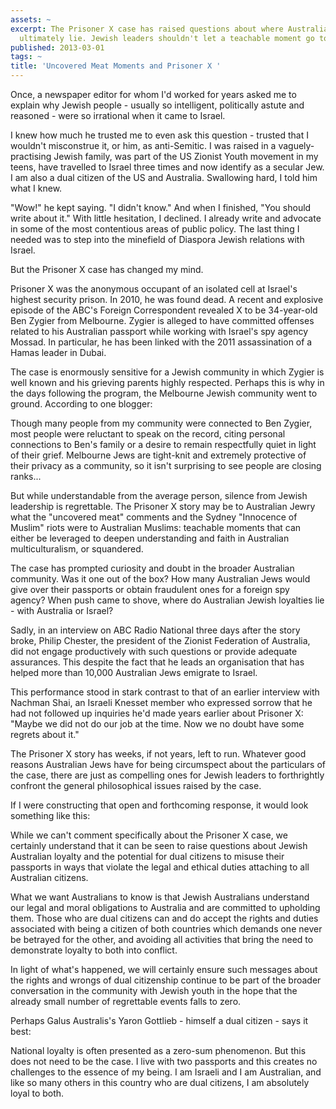 ```yaml
---
assets: ~
excerpt: The Prisoner X case has raised questions about where Australian Jews' loyalties
  ultimately lie. Jewish leaders shouldn't let a teachable moment go to waste.
published: 2013-03-01
tags: ~
title: 'Uncovered Meat Moments and Prisoner X '
---
```

Once, a newspaper editor for whom I'd worked for years asked me to explain why Jewish people - usually so intelligent, politically astute and reasoned - were so irrational when it came to Israel.

I knew how much he trusted me to even ask this question - trusted that I wouldn't misconstrue it, or him, as anti-Semitic. I was raised in a vaguely-practising Jewish family, was part of the US Zionist Youth movement in my teens, have travelled to Israel three times and now identify as a secular Jew. I am also a dual citizen of the US and Australia. Swallowing hard, I told him what I knew.

"Wow!" he kept saying. "I didn't know." And when I finished, "You should write about it." With little hesitation, I declined. I already write and advocate in some of the most contentious areas of public policy. The last thing I needed was to step into the minefield of Diaspora Jewish relations with Israel.

But the Prisoner X case has changed my mind.

Prisoner X was the anonymous occupant of an isolated cell at Israel's highest security prison. In 2010, he was found dead. A recent and explosive episode of the ABC's Foreign Correspondent revealed X to be 34-year-old Ben Zygier from Melbourne. Zygier is alleged to have committed offenses related to his Australian passport while working with Israel's spy agency Mossad. In particular, he has been linked with the 2011 assassination of a Hamas leader in Dubai.

The case is enormously sensitive for a Jewish community in which Zygier is well known and his grieving parents highly respected. Perhaps this is why in the days following the program, the Melbourne Jewish community went to ground. According to one blogger:

Though many people from my community were connected to Ben Zygier, most people were reluctant to speak on the record, citing personal connections to Ben's family or a desire to remain respectfully quiet in light of their grief. Melbourne Jews are tight-knit and extremely protective of their privacy as a community, so it isn't surprising to see people are closing ranks...

But while understandable from the average person, silence from Jewish leadership is regrettable. The Prisoner X story may be to Australian Jewry what the "uncovered meat" comments and the Sydney "Innocence of Muslim" riots were to Australian Muslims: teachable moments that can either be leveraged to deepen understanding and faith in Australian multiculturalism, or squandered.

The case has prompted curiosity and doubt in the broader Australian community. Was it one out of the box? How many Australian Jews would give over their passports or obtain fraudulent ones for a foreign spy agency? When push came to shove, where do Australian Jewish loyalties lie - with Australia or Israel?

Sadly, in an interview on ABC Radio National three days after the story broke, Philip Chester, the president of the Zionist Federation of Australia, did not engage productively with such questions or provide adequate assurances. This despite the fact that he leads an organisation that has helped more than 10,000 Australian Jews emigrate to Israel.

This performance stood in stark contrast to that of an earlier interview with Nachman Shai, an Israeli Knesset member who expressed sorrow that he had not followed up inquiries he'd made years earlier about Prisoner X: "Maybe we did not do our job at the time. Now we no doubt have some regrets about it."

The Prisoner X story has weeks, if not years, left to run. Whatever good reasons Australian Jews have for being circumspect about the particulars of the case, there are just as compelling ones for Jewish leaders to forthrightly confront the general philosophical issues raised by the case.

If I were constructing that open and forthcoming response, it would look something like this:

While we can't comment specifically about the Prisoner X case, we certainly understand that it can be seen to raise questions about Jewish Australian loyalty and the potential for dual citizens to misuse their passports in ways that violate the legal and ethical duties attaching to all Australian citizens.

What we want Australians to know is that Jewish Australians understand our legal and moral obligations to Australia and are committed to upholding them. Those who are dual citizens can and do accept the rights and duties associated with being a citizen of both countries which demands one never be betrayed for the other, and avoiding all activities that bring the need to demonstrate loyalty to both into conflict.

In light of what's happened, we will certainly ensure such messages about the rights and wrongs of dual citizenship continue to be part of the broader conversation in the community with Jewish youth in the hope that the already small number of regrettable events falls to zero.

Perhaps Galus Australis's Yaron Gottlieb - himself a dual citizen - says it best:

National loyalty is often presented as a zero-sum phenomenon. But this does not need to be the case. I live with two passports and this creates no challenges to the essence of my being. I am Israeli and I am Australian, and like so many others in this country who are dual citizens, I am absolutely loyal to both.
